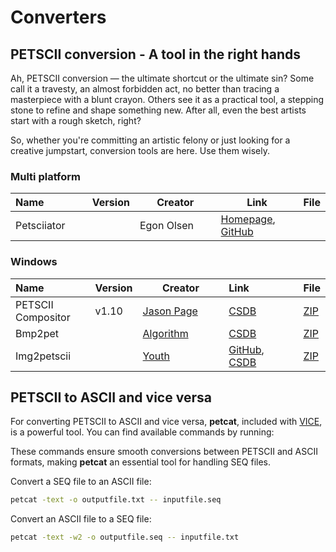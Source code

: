 <style>
    table th:first-of-type {
        width: 29% ;
    }
    table th:nth-of-type(2) {
        width: 5%;
    }
    table th:nth-of-type(3) {
        width: 35%;
    }
    table th:nth-of-type(4) {
        width: 100%;
    }
    table th:nth-of-type(5) {
        width: 100%;
    }
</style>

# Converters

## PETSCII conversion - A tool in the right hands
Ah, PETSCII conversion — the ultimate shortcut or the ultimate sin? Some call it a travesty, an almost forbidden act, no better than tracing a masterpiece with a blunt crayon. Others see it as a practical tool, a stepping stone to refine and shape something new. After all, even the best artists start with a rough sketch, right?

So, whether you're committing an artistic felony or just looking for a creative jumpstart, conversion tools are here. Use them wisely.

### Multi platform
| Name        | Version | Creator    | Link                                                                                            | File |
| :---------- | ------- | ---------- | ----------------------------------------------------------------------------------------------- | ---- |
| Petsciiator |         | Egon Olsen | [Homepage](https://jpct.de/petscii-server), [GitHub](https://github.com/EgonOlsen71/WebPetscii) |      |

### Windows
| Name               | Version | Creator                                       | Link                                                                                                                  | File                                               |
| :----------------- | ------- | --------------------------------------------- | :-------------------------------------------------------------------------------------------------------------------- | -------------------------------------------------- |
| PETSCII Compositor | v1.10   | [Jason Page](https://csdb.dk/scener/?id=4121) | [CSDB](https://csdb.dk/release/?id=226078)                                                                            | [ZIP](converters/PETSCII%20Compositor%20V1.10.zip) |
| Bmp2pet            |         | [Algorithm](https://csdb.dk/scener/?id=10879) | [CSDB](https://csdb.dk/release/?id=123365)                                                                            | [ZIP](converters/bmp2pet.zip)                      |
| Img2petscii        |         | [Youth](https://csdb.dk/scener/?id=1130)      | [GitHub](https://github.com/micheldebree/c64-tools/tree/main/img2petscii), [CSDB](https://csdb.dk/release/?id=233356) | [ZIP](converters/c64-tools-main.zip)               |

## PETSCII to ASCII and vice versa
For converting PETSCII to ASCII and vice versa, **petcat**, included with [VICE](https://vice-emu.sourceforge.io/), is a powerful tool. You can find available commands by running:  

These commands ensure smooth conversions between PETSCII and ASCII formats, making **petcat** an essential tool for handling SEQ files.

Convert a SEQ file to an ASCII file:
```sh
petcat -text -o outputfile.txt -- inputfile.seq
```
Convert an ASCII file to a SEQ file:
```sh
petcat -text -w2 -o outputfile.seq -- inputfile.txt
```